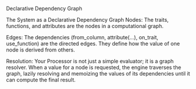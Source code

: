 

Declarative Dependency Graph

The System as a Declarative Dependency Graph
Nodes: The traits, functions, and attributes are the nodes in a computational graph.

Edges: The dependencies (from_column, attribute(...), on_trait, use_function) are the directed edges. They define how the value of one node is derived from others.

Resolution: Your Processor is not just a simple evaluator; it is a graph resolver. When a value for a node is requested, the engine traverses the graph, lazily resolving and memoizing the values of its dependencies until it can compute the final result.

